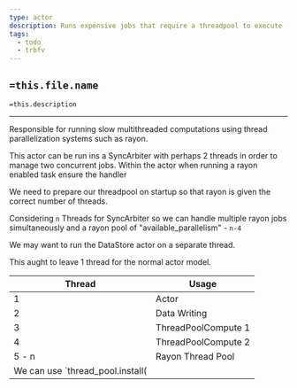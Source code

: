 ```yaml
---
type: actor
description: Runs expensive jobs that require a threadpool to execute
tags:
  - todo
  - trbfv
---
```

## `=this.file.name`

`=this.description`

---

Responsible for running slow multithreaded computations using thread parallelization systems such as rayon.

This actor can be run ins a SyncArbiter with perhaps 2 threads in order to manage two concurrent jobs. Within the actor when running a rayon enabled task ensure the handler 

We need to prepare our threadpool on startup so that rayon is given the correct number of threads.

Considering `n` Threads for SyncArbiter so we can handle multiple rayon jobs simultaneously and a rayon pool of "available_parallelism" - `n-4`

We may want to run the DataStore actor on a separate thread.

This aught to leave 1 thread for the normal actor model.

| Thread | Usage               |
| ------ | ------------------- |
| 1      | Actor               |
| 2      | Data Writing        |
| 3      | ThreadPoolCompute 1 |
| 4      | ThreadPoolCompute 2 |
| 5 - n  | Rayon Thread Pool   |
We can use `thread_pool.install(|| ...)` to include the ThreadPoolCompute thread in the rayon pool while the calculation is completing.